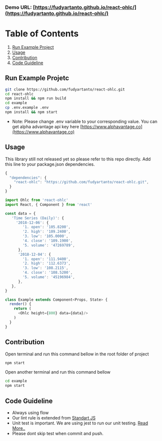 ### Demo URL: [https://fudyartanto.github.io/react-ohlc/](https://fudyartanto.github.io/react-ohlc/)

# Table of Contents
1. [Run Example Project](#example)
2. [Usage](#usage)
3. [Contribution](#contribution)
4. [Code Guideline](#code-guideline)

## Run Example Projetc
```bash
git clone https://github.com/fudyartanto/react-ohlc.git
cd react-ohlc
npm install && npm run build
cd example
cp .env.example .env
npm install && npm start
```
* Note: Please change .env variable to your corresponding value. You can get alpha advantage api key here [https://www.alphavantage.co](https://www.alphavantage.co)

## Usage

This library still not released yet so please refer to this repo directly. Add this line to your package.json dependencies.

```javascript
{
  "dependencies": {
    "react-ohlc": "https://github.com/fudyartanto/react-ohlc.git",
  }
}
```

```javascript
import Ohlc from 'react-ohlc'
import React, { Component } from 'react'

const data = {
   'Time Series (Daily)': {
     '2018-12-06': {
        '1. open': '105.8200',
        '2. high': '109.2400',
        '3. low': '105.0000',
        '4. close': '109.1900',
        '5. volume': '47269789',
      },
      '2018-12-04': {
        '1. open': '111.9400',
        '2. high': '112.6373',
        '3. low': '108.2115',
        '4. close': '108.5200',
        '5. volume': '45196984',
      },
   },
}

class Example extends Component<Props, State> {
  render() {
    return (
      <Ohlc height={800} data={data}/>
    )
  }
}
```

## Contribution
Open terminal and run this command bellow in the root folder of project
```bash
npm start
```
Open another terminal and run this command bellow
```bash
cd example
npm start
```
## Code Guideline
- Always using flow
- Our lint rule is extended from [Standart JS](https://standardjs.com)
- Unit test is important. We are using jest to run our unit testing. [Read More..](https://jestjs.io)
- Please dont skip test when commit and push.

